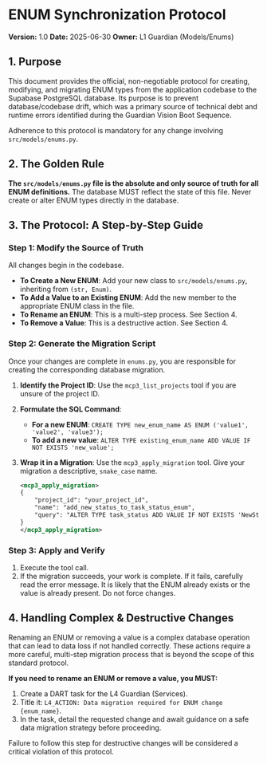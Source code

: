 # ENUM Synchronization Protocol

**Version:** 1.0
**Date:** 2025-06-30
**Owner:** L1 Guardian (Models/Enums)

## 1. Purpose

This document provides the official, non-negotiable protocol for creating, modifying, and migrating ENUM types from the application codebase to the Supabase PostgreSQL database. Its purpose is to prevent database/codebase drift, which was a primary source of technical debt and runtime errors identified during the Guardian Vision Boot Sequence.

Adherence to this protocol is mandatory for any change involving `src/models/enums.py`.

## 2. The Golden Rule

**The `src/models/enums.py` file is the absolute and only source of truth for all ENUM definitions.** The database MUST reflect the state of this file. Never create or alter ENUM types directly in the database.

## 3. The Protocol: A Step-by-Step Guide

### Step 1: Modify the Source of Truth

All changes begin in the codebase.

- **To Create a New ENUM**: Add your new class to `src/models/enums.py`, inheriting from `(str, Enum)`.
- **To Add a Value to an Existing ENUM**: Add the new member to the appropriate ENUM class in the file.
- **To Rename an ENUM**: This is a multi-step process. See Section 4.
- **To Remove a Value**: This is a destructive action. See Section 4.

### Step 2: Generate the Migration Script

Once your changes are complete in `enums.py`, you are responsible for creating the corresponding database migration.

1.  **Identify the Project ID**: Use the `mcp3_list_projects` tool if you are unsure of the project ID.
2.  **Formulate the SQL Command**:
    -   **For a new ENUM**: `CREATE TYPE new_enum_name AS ENUM ('value1', 'value2', 'value3');`
    -   **To add a new value**: `ALTER TYPE existing_enum_name ADD VALUE IF NOT EXISTS 'new_value';`

3.  **Wrap it in a Migration**: Use the `mcp3_apply_migration` tool. Give your migration a descriptive, `snake_case` name.

    ```xml
    <mcp3_apply_migration>
    {
        "project_id": "your_project_id",
        "name": "add_new_status_to_task_status_enum",
        "query": "ALTER TYPE task_status ADD VALUE IF NOT EXISTS 'NewStatus';"
    }
    </mcp3_apply_migration>
    ```

### Step 3: Apply and Verify

1.  Execute the tool call.
2.  If the migration succeeds, your work is complete. If it fails, carefully read the error message. It is likely that the ENUM already exists or the value is already present. Do not force changes.

## 4. Handling Complex & Destructive Changes

Renaming an ENUM or removing a value is a complex database operation that can lead to data loss if not handled correctly. These actions require a more careful, multi-step migration process that is beyond the scope of this standard protocol.

**If you need to rename an ENUM or remove a value, you MUST:**

1.  Create a DART task for the L4 Guardian (Services).
2.  Title it: `L4_ACTION: Data migration required for ENUM change {enum_name}`.
3.  In the task, detail the requested change and await guidance on a safe data migration strategy before proceeding.

Failure to follow this step for destructive changes will be considered a critical violation of this protocol.
